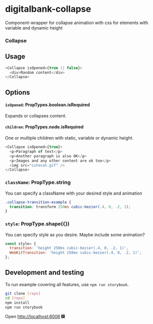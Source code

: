 # digitalbank-collapse
Component-wrapper for collapse animation with css for elements with variable and dynamic height

### Collapse

## Usage
```js
<Collapse isOpened={true || false}>
  <div>Random content</div>
</Collapse>
```

## Options

#### `isOpened`: PropTypes.boolean.isRequired

Expands or collapses content.

#### `children`: PropTypes.node.isRequired

One or multiple children with static, variable or dynamic height.

```js
<Collapse isOpened={true}>
  <p>Paragraph of text</p>
  <p>Another paragraph is also OK</p>
  <p>Images and any other content are ok too</p>
  <img src="cutecat.gif" />
</Collapse>
```

### `className`: PropType.string

You can specify a className with your desired style and animation

```scss
.collapse-transition-example {
  transition: transform 250ms cubic-bezier(.4, 0, .2, 1);
}
```

### `style`: PropType.shape({})

You can specify style as you desire. Maybe include some animation?

```js
const style= {
  transition: 'height 250ms cubic-bezier(.4, 0, .2, 1)',
  WebKitTransition: 'height 250ms cubic-bezier(.4, 0, .2, 1)',
};
```

## Development and testing
To run example covering all features, use `npm run storybook`.

```bash
git clone [repo]
cd [repo]
npm install
npm run storybook
```
Open [http://localhost:6006](http://localhost:6006) 🎆
